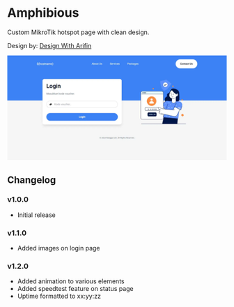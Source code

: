 # Amphibious

Custom MikroTik hotspot page with clean design.

Design by: [Design With Arifin](https://dribbble.com/designwitharifin)

![login page](/pictures/login-page.webp)

## Changelog

### v1.0.0

-   Initial release

### v1.1.0

-   Added images on login page

### v1.2.0

-   Added animation to various elements
-   Added speedtest feature on status page
-   Uptime formatted to xx:yy:zz
